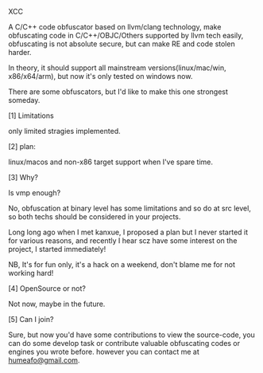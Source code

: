 XCC

A C/C++ code obfuscator based on llvm/clang technology, make obfuscating 
code in C/C++/OBJC/Others supported by llvm tech easily, obfuscating is not 
absolute secure, but can make RE and code stolen harder.

In theory, it should support all mainstream versions(linux/mac/win, x86/x64/arm),
but now it's only tested on windows now.

There are some obfuscators, but I'd like to make this one strongest someday.

[1] Limitations

only limited stragies implemented.

[2] plan:

linux/macos and non-x86 target support when I've spare time.

[3] Why?

Is vmp enough?

No, obfuscation at binary level has some limitations and so do at src level, so both
techs should be considered in your projects.

Long long ago when I met kanxue, I proposed a plan but I never started it for various
reasons, and recently I hear scz have some interest on the project, I started immediately!

NB, It's for fun only, it's a hack on a weekend, don't blame me for not working hard!

[4] OpenSource or not?

Not now, maybe in the future.

[5] Can I join?

Sure, but now you'd have some contributions to view the source-code, you can do some develop task
or contribute valuable obfuscating codes or engines you wrote before. however you can contact me
at humeafo@gmail.com.
